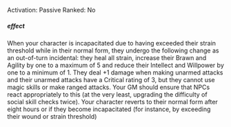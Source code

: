 Activation: Passive
Ranked: No
##### effect
When your character is incapacitated due to having exceeded their strain threshold while in their normal form, they undergo the following change as an out-of-turn incidental: they heal all strain, increase their Brawn and Agility by one to a maximum of 5 and reduce their Intellect and Willpower by one to a minimum of 1. They deal +1 damage when making unarmed attacks and their unarmed attacks have a Critical rating of 3, but they cannot use magic skills or make ranged attacks. Your GM should ensure that NPCs react appropriately to this (at the very least, upgrading the difficulty of social skill checks twice). Your character reverts to their normal form after eight hours or if they become incapacitated (for instance, by exceeding their wound or strain threshold)